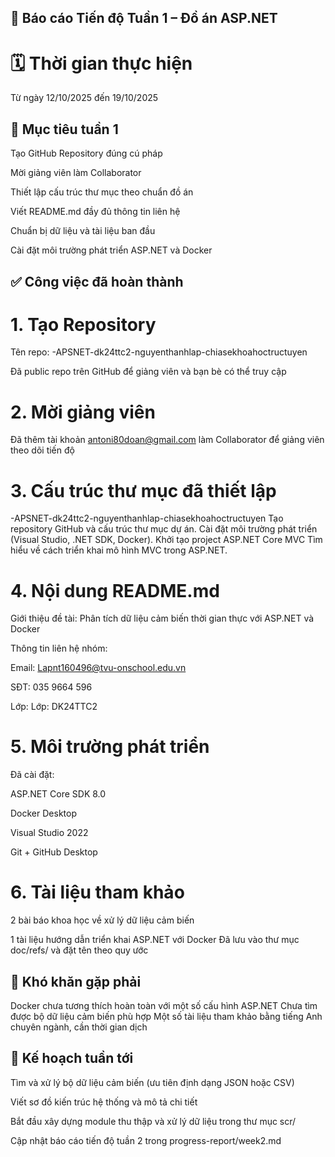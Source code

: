 
## 📘 Báo cáo Tiến độ Tuần 1 – Đồ án ASP.NET
#  🗓️ Thời gian thực hiện
Từ ngày 12/10/2025 đến 19/10/2025

## 🎯 Mục tiêu tuần 1
Tạo GitHub Repository đúng cú pháp

Mời giảng viên làm Collaborator

Thiết lập cấu trúc thư mục theo chuẩn đồ án

Viết README.md đầy đủ thông tin liên hệ

Chuẩn bị dữ liệu và tài liệu ban đầu

Cài đặt môi trường phát triển ASP.NET và Docker

## ✅ Công việc đã hoàn thành
# 1. Tạo Repository
Tên repo: -APSNET-dk24ttc2-nguyenthanhlap-chiasekhoahoctructuyen

Đã public repo trên GitHub để giảng viên và bạn bè có thể truy cập

# 2. Mời giảng viên
Đã thêm tài khoản antoni80doan@gmail.com làm Collaborator để giảng viên theo dõi tiến độ

# 3. Cấu trúc thư mục đã thiết lập

-APSNET-dk24ttc2-nguyenthanhlap-chiasekhoahoctructuyen
Tạo repository GitHub và cấu trúc thư mục dự án.
Cài đặt môi trường phát triển (Visual Studio, .NET SDK, Docker).
Khởi tạo project ASP.NET Core MVC
Tìm hiểu về cách triển khai mô hình MVC trong ASP.NET.

# 4. Nội dung README.md
Giới thiệu đề tài: Phân tích dữ liệu cảm biến thời gian thực với ASP.NET và Docker

Thông tin liên hệ nhóm:

Email: Lapnt160496@tvu-onschool.edu.vn

SĐT: 035 9664 596

Lớp: Lớp: DK24TTC2

# 5. Môi trường phát triển
Đã cài đặt:

ASP.NET Core SDK 8.0

Docker Desktop

Visual Studio 2022

Git + GitHub Desktop

# 6. Tài liệu tham khảo
  2 bài báo khoa học về xử lý dữ liệu cảm biến

  1 tài liệu hướng dẫn triển khai ASP.NET với Docker
    Đã lưu vào thư mục doc/refs/ và đặt tên theo quy ước

## 🚧 Khó khăn gặp phải
   Docker chưa tương thích hoàn toàn với một số cấu hình ASP.NET
   Chưa tìm được bộ dữ liệu cảm biến phù hợp
  Một số tài liệu tham khảo bằng tiếng Anh chuyên ngành, cần thời gian dịch

## 📌 Kế hoạch tuần tới
Tìm và xử lý bộ dữ liệu cảm biến (ưu tiên định dạng JSON hoặc CSV)

Viết sơ đồ kiến trúc hệ thống và mô tả chi tiết

Bắt đầu xây dựng module thu thập và xử lý dữ liệu trong thư mục scr/

Cập nhật báo cáo tiến độ tuần 2 trong progress-report/week2.md
